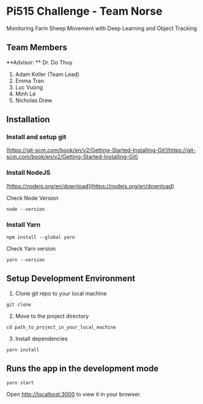 # Pi515 Challenge - Team Norse

Monitoring Farm Sheep Movement with Deep Learning and Object Tracking

## Team Members
**Advisor: ** Dr. Do Thuy
1. Adam Koller (Team Lead)
2. Emma Tran
3. Luc Vuong
4. Minh Le
5. Nicholas Drew

## Installation

### Install and setup git
[https://git-scm.com/book/en/v2/Getting-Started-Installing-Git](https://git-scm.com/book/en/v2/Getting-Started-Installing-Git)

### Install NodeJS
[https://nodejs.org/en/download](https://nodejs.org/en/download)

Check Node Version
```
node --version
```

### Install Yarn
```
npm install --global yarn
```
Check Yarn version
```
yarn --version
```

## Setup Development Environment

1. Clone git repo to your local machine
```
git clone
```

2. Move to the project directory
```
cd path_to_project_in_your_local_machine
```

3. Install dependencies
```
yarn install
```

## Runs the app in the development mode
```
yarn start
```
Open [http://localhost:3000](http://localhost:3000) to view it in your browser.
